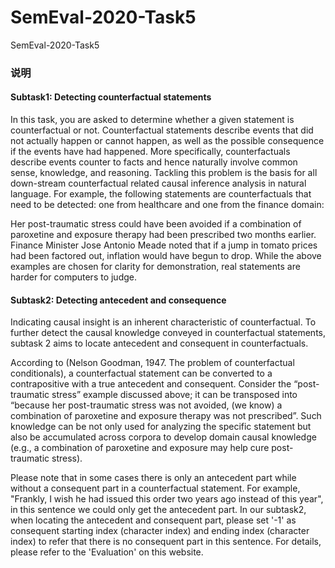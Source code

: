 # SemEval-2020-Task5
SemEval-2020-Task5

### 说明
#### Subtask1: Detecting counterfactual statements
In this task, you are asked to determine whether a given statement is counterfactual or not. Counterfactual statements describe events that did not actually happen or cannot happen, as well as the possible consequence if the events have had happened. More specifically, counterfactuals describe events counter to facts and hence naturally involve common sense, knowledge, and reasoning. Tackling this problem is the basis for all down-stream counterfactual related causal inference analysis in natural language. For example, the following statements are counterfactuals that need to be detected: one from healthcare and one from the finance domain:

Her post-traumatic stress could have been avoided if a combination of paroxetine and exposure therapy had been prescribed two months earlier.
Finance Minister Jose Antonio Meade noted that if a jump in tomato prices had been factored out, inflation would have begun to drop.
While the above examples are chosen for clarity for demonstration, real statements are harder for computers to judge.
 
#### Subtask2: Detecting antecedent and consequence
Indicating causal insight is an inherent characteristic of counterfactual. To further detect the causal knowledge conveyed in counterfactual statements, subtask 2 aims to locate antecedent and consequent in counterfactuals.
 
According to (Nelson Goodman, 1947. The problem of counterfactual conditionals), a counterfactual statement can be converted to a contrapositive with a true antecedent and consequent. Consider the “post-traumatic stress” example discussed above; it can be transposed into “because her post-traumatic stress was not avoided, (we know) a combination of paroxetine and exposure therapy was not prescribed”. Such knowledge can be not only used for analyzing the specific statement but also be accumulated across corpora to develop domain causal knowledge (e.g., a combination of paroxetine and exposure may help cure post-traumatic stress).
 
Please note that in some cases there is only an antecedent part while without a consequent part in a counterfactual statement. For example, "Frankly, I wish he had issued this order two years ago instead of this year", in this sentence we could only get the antecedent part. In our subtask2, when locating the antecedent and consequent part, please set '-1' as consequent starting index (character index) and ending index (character index) to refer that there is no consequent part in this sentence. For details, please refer to the 'Evaluation' on this website.

